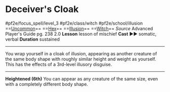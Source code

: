 # Deceiver's Cloak
#pf2e/focus_spell/level_3 #pf2e/class/witch #pf2e/school/illusion 
==[Uncommon](../../../rules/traits/uncommon.md)== ==[Hex](../../../Traits/Hex.md)== ==[Illusion](../../../rules/traits/illusion.md)== ==[Witch](../../../Traits/Witch.md)==
*Source* Advanced Player's Guide pg. 238 2.0
**Lesson** lesson of mischief
**Cast** ►► somatic, verbal
**Duration** sustained

---
You wrap yourself in a cloak of illusion, appearing as another creature of the same body shape with roughly similar height and weight as yourself. This has the effects of a 3rd-level illusory disguise.

<hr>

**Heightened (6th)** You can appear as any creature of the same size, even with a completely different body shape.